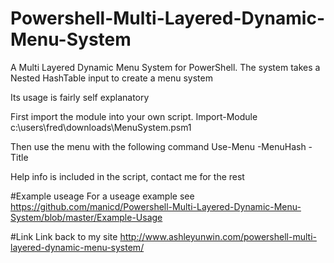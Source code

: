 # Powershell-Multi-Layered-Dynamic-Menu-System

A Multi Layered Dynamic Menu System for PowerShell.
The system takes a Nested HashTable input to create a menu system

Its usage is fairly self explanatory

First import the module into your own script.
Import-Module c:\users\fred\downloads\MenuSystem.psm1

Then use the menu with the following command
Use-Menu -MenuHash <HashTable> -Title <String>

Help info is included in the script, contact me for the rest


#Example useage
For a useage example see https://github.com/manicd/Powershell-Multi-Layered-Dynamic-Menu-System/blob/master/Example-Usage

#Link 
Link back to my site http://www.ashleyunwin.com/powershell-multi-layered-dynamic-menu-system/

	
	
